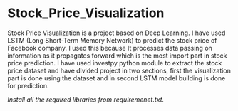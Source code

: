 # Stock_Price_Visualization

Stock Price Visualization is a project based on Deep Learning. I have used LSTM (Long Short-Term Memory Network) to predict the stock price of Facebook company.  I used this because It processes data passing on information as it propagates forward which is the most import part in stock price prediction. I have used investpy python module to extract the stock price dataset and have divided project in two sections, first the visualization part is done using the dataset and in second LSTM model building is done for prediction.

*Install all the required libraries from requiremenet.txt.*
